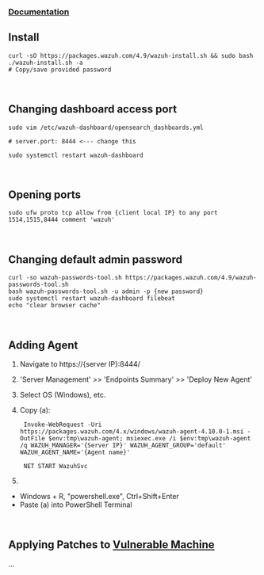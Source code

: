 ### [Documentation](https://documentation.wazuh.com/current/index.html)

## Install
    curl -sO https://packages.wazuh.com/4.9/wazuh-install.sh && sudo bash ./wazuh-install.sh -a
    # Copy/save provided password


<br>

## Changing dashboard access port
    sudo vim /etc/wazuh-dashboard/opensearch_dashboards.yml
    
    # server.port: 8444 <--- change this
    
    sudo systemctl restart wazuh-dashboard

<br>

## Opening ports
    sudo ufw proto tcp allow from {client local IP} to any port 1514,1515,8444 comment 'wazuh'

<br>

## Changing default admin password
    curl -so wazuh-passwords-tool.sh https://packages.wazuh.com/4.9/wazuh-passwords-tool.sh
    bash wazuh-passwords-tool.sh -u admin -p {new password}
    sudo systemctl restart wazuh-dashboard filebeat
    echo "clear browser cache"

<br>

## Adding Agent
1. Navigate to https://{server IP}:8444/
2. 'Server Management' >> 'Endpoints Summary' >> 'Deploy New Agent'
3. Select OS (Windows), etc.
4. Copy (a):
    
        Invoke-WebRequest -Uri https://packages.wazuh.com/4.x/windows/wazuh-agent-4.10.0-1.msi -OutFile $env:tmp\wazuh-agent; msiexec.exe /i $env:tmp\wazuh-agent /q WAZUH_MANAGER='{Server IP}' WAZUH_AGENT_GROUP='default' WAZUH_AGENT_NAME='{Agent name}'

        NET START WazuhSvc

5. 
- Windows + R, "powershell.exe", Ctrl+Shift+Enter
- Paste (a) into PowerShell Terminal

<br>

## Applying Patches to [Vulnerable Machine](https://github.com/rapid7/metasploitable3)
...
    
